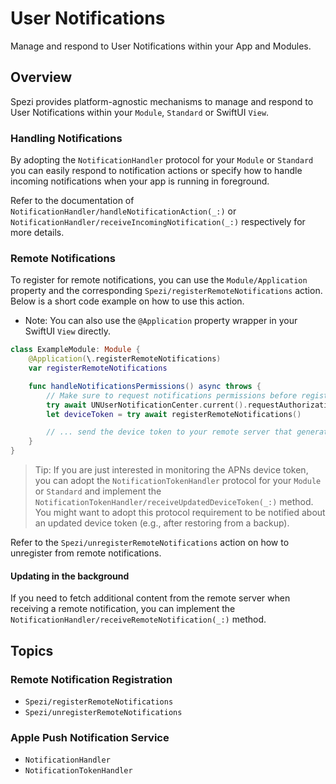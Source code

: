 # User Notifications

Manage and respond to User Notifications within your App and Modules.

<!--

This source file is part of the Stanford Spezi open-source project

SPDX-FileCopyrightText: 2024 Stanford University and the project authors (see CONTRIBUTORS.md)

SPDX-License-Identifier: MIT

-->

## Overview

Spezi provides platform-agnostic mechanisms to manage and respond to User Notifications within your ``Module``, ``Standard`` or SwiftUI `View`.

### Handling Notifications

By adopting the ``NotificationHandler`` protocol for your `Module` or `Standard` you can easily respond to notification actions
or specify how to handle incoming notifications when your app is running in foreground.

Refer to the documentation of ``NotificationHandler/handleNotificationAction(_:)`` or ``NotificationHandler/receiveIncomingNotification(_:)``
respectively for more details.

### Remote Notifications

To register for remote notifications, you can use the ``Module/Application`` property and the corresponding ``Spezi/registerRemoteNotifications`` action.
Below is a short code example on how to use this action.

- Note: You can also use the `@Application` property wrapper in your SwiftUI `View` directly.

```swift
class ExampleModule: Module {
    @Application(\.registerRemoteNotifications)
    var registerRemoteNotifications

    func handleNotificationsPermissions() async throws {
        // Make sure to request notifications permissions before registering for remote notifications
        try await UNUserNotificationCenter.current().requestAuthorization(options: [.alert, .badge, .sound])
        let deviceToken = try await registerRemoteNotifications()

        // ... send the device token to your remote server that generates push notifications
    }
}
```

> Tip: If you are just interested in monitoring the APNs device token, you can adopt the ``NotificationTokenHandler`` protocol for your `Module` or `Standard`
    and implement the ``NotificationTokenHandler/receiveUpdatedDeviceToken(_:)`` method.
    You might want to adopt this protocol requirement to be notified about an updated device token (e.g., after restoring from a backup).

Refer to the ``Spezi/unregisterRemoteNotifications`` action on how to unregister from remote notifications. 

#### Updating in the background

If you need to fetch additional content from the remote server when receiving a remote notification, you can
implement the ``NotificationHandler/receiveRemoteNotification(_:)`` method.

## Topics

### Remote Notification Registration

- ``Spezi/registerRemoteNotifications``
- ``Spezi/unregisterRemoteNotifications``

### Apple Push Notification Service

- ``NotificationHandler``
- ``NotificationTokenHandler``
